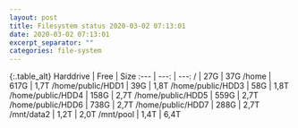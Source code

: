 ```yaml
---
layout: post
title: Filesystem status 2020-03-02 07:13:01
date: 2020-03-02 07:13:01
excerpt_separator: ""
categories: file-system
---
```

{:.table_alt}
Harddrive | Free | Size
:--- | ---: | ---:
/ | 27G | 37G
/home | 617G | 1,7T
/home/public/HDD1 | 39G | 1,8T
/home/public/HDD3 | 58G | 1,8T
/home/public/HDD4 | 158G | 2,7T
/home/public/HDD5 | 559G | 2,7T
/home/public/HDD6 | 738G | 2,7T
/home/public/HDD7 | 288G | 2,7T
/mnt/data2 | 1,2T | 2,0T
/mnt/pool | 1,4T | 6,4T
